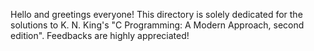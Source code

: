 Hello and greetings everyone! This directory is solely dedicated for the solutions to K. N. King's "C Programming: A Modern Approach, second edition".
Feedbacks are highly appreciated!
